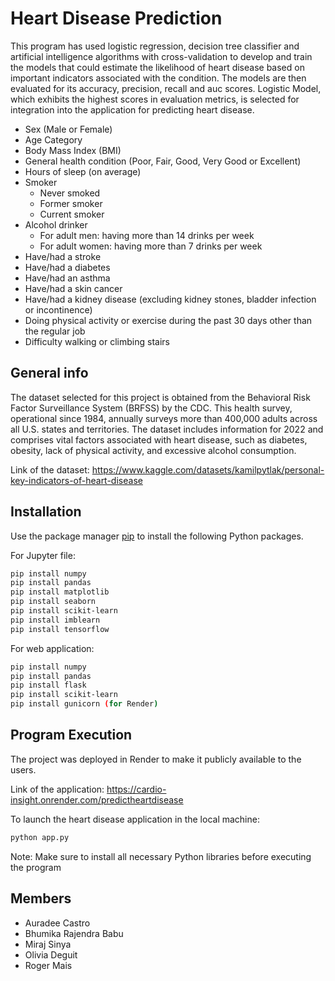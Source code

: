 # Heart Disease Prediction

This program has used logistic regression, decision tree classifier and artificial intelligence algorithms with cross-validation to develop and train the models that could estimate the likelihood of heart disease based on important indicators associated with the condition. The models are then evaluated for its accuracy, precision, recall and auc scores. Logistic Model, which exhibits the highest scores in evaluation metrics, is selected for integration into the application for predicting heart disease.

- Sex (Male or Female)
- Age Category
- Body Mass Index (BMI)
- General health condition (Poor, Fair, Good, Very Good or Excellent)
- Hours of sleep (on average)
- Smoker 
    - Never smoked
    - Former smoker
    - Current smoker
- Alcohol drinker
  - For adult men: having more than 14 drinks per week
  - For adult women: having more than 7 drinks per week
- Have/had a stroke
- Have/had a diabetes
- Have/had an asthma
- Have/had a skin cancer
- Have/had a kidney disease (excluding kidney stones, bladder infection or incontinence)
- Doing physical activity or exercise during the past 30 days other than the regular job
- Difficulty walking or climbing stairs


## General info

The dataset selected for this project is obtained from the Behavioral Risk Factor Surveillance System (BRFSS) by the CDC. This health survey, operational since 1984, annually surveys more than 400,000 adults across all U.S. states and territories. The dataset includes information for 2022 and comprises vital factors associated with heart disease, such as diabetes, obesity, lack of physical activity, and excessive alcohol consumption.

Link of the dataset: https://www.kaggle.com/datasets/kamilpytlak/personal-key-indicators-of-heart-disease

## Installation

Use the package manager [pip](https://pip.pypa.io/en/stable/) to install the following Python packages.

For Jupyter file:
```bash
pip install numpy
pip install pandas
pip install matplotlib
pip install seaborn
pip install scikit-learn
pip install imblearn
pip install tensorflow
```

For web application:
```bash
pip install numpy
pip install pandas
pip install flask
pip install scikit-learn
pip install gunicorn (for Render)
```

## Program Execution

The project was deployed in Render to make it publicly available to the users. 

Link of the application: https://cardio-insight.onrender.com/predictheartdisease

To launch the heart disease application in the local machine:
```bash
python app.py
```

Note: Make sure to install all necessary Python libraries before executing the program

## Members
- Auradee Castro
- Bhumika Rajendra Babu  
- Miraj Sinya
- Olivia Deguit
- Roger Mais
